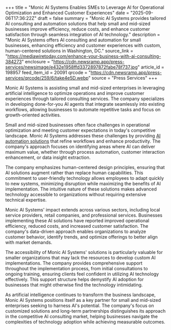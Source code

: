 +++
title = "Monic AI Systems Enables SMEs to Leverage AI for Operational Optimization and Enhanced Customer Experiences"
date = "2025-09-06T17:36:22Z"
draft = false
summary = "Monic AI Systems provides tailored AI consulting and automation solutions that help small and mid-sized businesses improve efficiency, reduce costs, and enhance customer satisfaction through seamless integration of AI technology."
description = "Monic AI Systems offers AI consulting and automation for small businesses, enhancing efficiency and customer experiences with custom, human-centered solutions in Washington, DC."
source_link = "https://mediawiretoday.com/enhance-your-business-with-ai-consulting-384273"
enclosure = "https://cdn.newsramp.app/press-services/newsimage/e432e1958ffd3372897872fabe78f737.jpg"
article_id = 198957
feed_item_id = 20091
qrcode = "https://cdn.newsramp.app/press-services/qrcode/259/6/take4e5D.webp"
source = "Press Services"
+++

<p>Monic AI Systems is assisting small and mid-sized enterprises in leveraging artificial intelligence to optimize operations and improve customer experiences through tailored consulting services. The company specializes in developing done-for-you AI agents that integrate seamlessly into existing workflows, allowing businesses to automate repetitive tasks and focus on growth-oriented activities.</p><p>Small and mid-sized businesses often face challenges in operational optimization and meeting customer expectations in today's competitive landscape. Monic AI Systems addresses these challenges by providing <a href="https://monicaisystems.com/ai-automation-solutions" rel="nofollow" target="_blank">AI automation solutions</a> that refine workflows and enhance productivity. The company's approach focuses on identifying areas where AI can deliver maximum value, whether through process automation, customer interaction enhancement, or data insight extraction.</p><p>The company emphasizes human-centered design principles, ensuring that AI solutions augment rather than replace human capabilities. This commitment to user-friendly technology allows employees to adapt quickly to new systems, minimizing disruption while maximizing the benefits of AI implementation. The intuitive nature of these solutions makes advanced technology accessible to organizations without requiring extensive technical expertise.</p><p>Monic AI Systems' impact extends across various sectors, including local service providers, retail companies, and professional services. Businesses implementing these AI solutions have reported improved operational efficiency, reduced costs, and increased customer satisfaction. The company's data-driven approach enables organizations to analyze customer behavior, identify trends, and optimize offerings to better align with market demands.</p><p>The accessibility of Monic AI Systems' solutions is particularly valuable for smaller organizations that may lack the resources to develop custom AI implementations. The company provides comprehensive support throughout the implementation process, from initial consultations to ongoing training, ensuring clients feel confident in utilizing AI technology effectively. This support structure helps demystify AI adoption for businesses that might otherwise find the technology intimidating.</p><p>As artificial intelligence continues to transform the business landscape, Monic AI Systems positions itself as a key partner for small and mid-sized enterprises seeking to harness AI's potential. The company's focus on customized solutions and long-term partnerships distinguishes its approach in the competitive AI consulting market, helping businesses navigate the complexities of technology adoption while achieving measurable outcomes.</p>